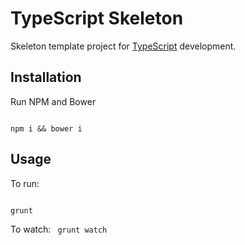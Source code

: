# TypeScript Skeleton

Skeleton template project for [TypeScript](typescriptlang.org) development.

## Installation

Run NPM and Bower

<code>
npm i && bower i
</code>

## Usage
To run:

<code>
grunt
</code>

To watch:
<code>
grunt watch
</code>
